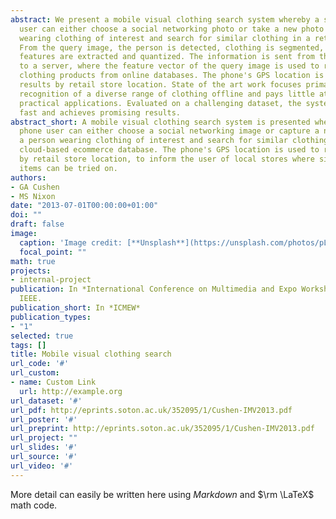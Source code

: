 ```yaml
---
abstract: We present a mobile visual clothing search system whereby a smart phone
  user can either choose a social networking photo or take a new photo of a person
  wearing clothing of interest and search for similar clothing in a retail database.
  From the query image, the person is detected, clothing is segmented, and clothing
  features are extracted and quantized. The information is sent from the phone client
  to a server, where the feature vector of the query image is used to retrieve similar
  clothing products from online databases. The phone's GPS location is used to re-rank
  results by retail store location. State of the art work focuses primarily on the
  recognition of a diverse range of clothing offline and pays little attention to
  practical applications. Evaluated on a challenging dataset, the system is relatively
  fast and achieves promising results.
abstract_short: A mobile visual clothing search system is presented whereby a smart
  phone user can either choose a social networking image or capture a new photo of
  a person wearing clothing of interest and search for similar clothing in a large
  cloud-based ecommerce database. The phone's GPS location is used to re-rank results
  by retail store location, to inform the user of local stores where similar clothing
  items can be tried on.
authors:
- GA Cushen
- MS Nixon
date: "2013-07-01T00:00:00+01:00"
doi: ""
draft: false
image:
  caption: 'Image credit: [**Unsplash**](https://unsplash.com/photos/pLCdAaMFLTE)'
  focal_point: ""
math: true
projects:
- internal-project
publication: In *International Conference on Multimedia and Expo Workshops (ICMEW)*,
  IEEE.
publication_short: In *ICMEW*
publication_types:
- "1"
selected: true
tags: []
title: Mobile visual clothing search
url_code: '#'
url_custom:
- name: Custom Link
  url: http://example.org
url_dataset: '#'
url_pdf: http://eprints.soton.ac.uk/352095/1/Cushen-IMV2013.pdf
url_poster: '#'
url_preprint: http://eprints.soton.ac.uk/352095/1/Cushen-IMV2013.pdf
url_project: ""
url_slides: '#'
url_source: '#'
url_video: '#'
---
```


More detail can easily be written here using *Markdown* and $\rm \LaTeX$ math code.
